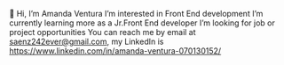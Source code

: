  👋 Hi, I’m Amanda Ventura
 I’m interested in Front End development
 I’m currently learning more as a Jr.Front End developer
 I’m looking for job or project opportunities
You can reach me by email at saenz242ever@gmail.com,
my LinkedIn is https://www.linkedin.com/in/amanda-ventura-070130152/ 


<!---
ASV185/ASV185 is a ✨ special ✨ repository because its `README.md` (this file) appears on your GitHub profile.
You can click the Preview link to take a look at your changes.
--->
